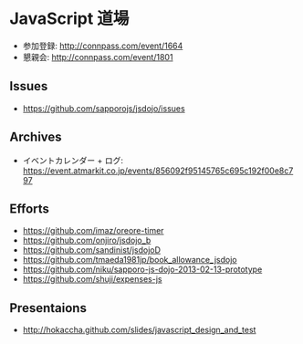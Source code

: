 # JavaScript 道場

* 参加登録: http://connpass.com/event/1664
* 懇親会: http://connpass.com/event/1801

## Issues
* https://github.com/sapporojs/jsdojo/issues

## Archives
* イベントカレンダー + ログ: https://event.atmarkit.co.jp/events/856092f95145765c695c192f00e8c797

## Efforts
* https://github.com/imaz/oreore-timer
* https://github.com/onjiro/jsdojo_b
* https://github.com/sandinist/jsdojoD
* https://github.com/tmaeda1981jp/book_allowance_jsdojo
* https://github.com/niku/sapporo-js-dojo-2013-02-13-prototype
* https://github.com/shuji/expenses-js

## Presentaions
* http://hokaccha.github.com/slides/javascript_design_and_test
